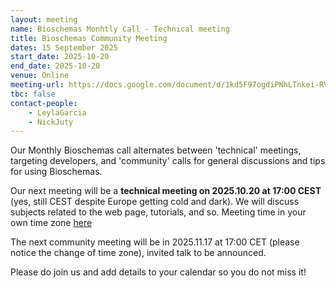 ```yaml
---
layout: meeting
name: Bioschemas Monhtly Call - Technical meeting
title: Bioschemas Community Meeting
dates: 15 September 2025
start_date: 2025-10-20
end_date: 2025-10-20
venue: Online
meeting-url: https://docs.google.com/document/d/1kd5F97ogdiPNhLTnkei-RVR8TC8Ohpc5QSPX3KsfDrk
tbc: false
contact-people:
    - LeylaGarcia
    - NickJuty
---
```


Our Monthly Bioschemas call alternates between 'technical' meetings, targeting developers, and 'community' calls for general discussions and tips for using Bioschemas. 

Our next meeting will be a **technical meeting on 2025.10.20 at 17:00 CEST** (yes, still CEST despite Europe getting cold and dark). We will discuss subjects related to the web page, tutorials, and so. Meeting time in your own time zone [here](https://www.timeanddate.com/worldclock/fixedtime.html?msg=Bioschemas&iso=20251020T15)

The next community meeting will be in 2025.11.17 at 17:00 CET (please notice the change of time zone), invited talk to be announced. 

Please do join us and add details to your calendar so you do not miss it!

